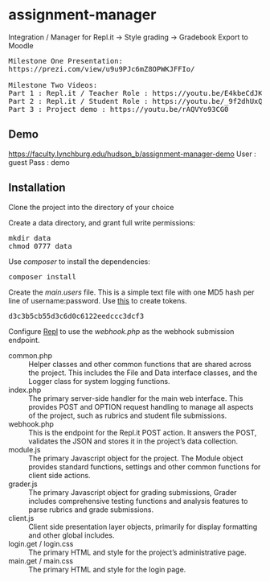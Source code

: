 # assignment-manager
Integration / Manager for Repl.it -> Style grading -> Gradebook Export to Moodle

<pre>
Milestone One Presentation:
https://prezi.com/view/u9u9PJc6mZ8OPWKJFFIo/

Milestone Two Videos:
Part 1 : Repl.it / Teacher Role : https://youtu.be/E4kbeCdJKYg
Part 2 : Repl.it / Student Role : https://youtu.be/_9f2dhUxQoI
Part 3 : Project demo : https://youtu.be/rAQVYo93CG0
</pre>


Demo
-----------
https://faculty.lynchburg.edu/hudson_b/assignment-manager-demo
User :  guest
Pass :  demo



Installation
------------

Clone the project into the directory of your choice

Create a data directory, and grant full write permissions:
<pre>
mkdir data
chmod 0777 data
</pre>

Use <i>composer</i> to install the dependencies:
<pre>
composer install
</pre>

Create the <i>main.users</i> file.  This is a simple text file with one MD5 hash per line of username:password. Use <a href="https://www.md5hashgenerator.com/">this</a> to create tokens.

<pre>
d3c3b5cb55d3c6d0c6122eedccc3dcf3
</pre>


Configure <a href="https://docs.repl.it/classrooms/webhooks">Repl</a> to use the <i>webhook.php</i> as the webhook submission endpoint.


<dl>
 <dt>common.php</dt>
 <dd>Helper classes and other common functions that are shared across the project.  This includes the File and Data interface classes, and the Logger class for system logging functions.</dd>

 <dt>index.php</dt>
 <dd>The primary server-side handler for the main web interface.  This provides POST and OPTION request handling to manage all aspects of the project, such as rubrics and student file submissions.</dd>

 <dt>webhook.php</dt>
 <dd>This is the endpoint for the Repl.it POST action.  It answers the POST, validates the JSON and stores it in the project’s data collection.</dd>

 <dt>module.js</dt>
 <dd>The primary Javascript object for the project.  The Module object provides standard functions, settings and other common functions for client side actions.</dd>

 <dt>grader.js</dt>
 <dd>The primary Javascript object for grading submissions, Grader includes comprehensive testing functions and analysis features to parse rubrics and grade submissions.</dd>

 <dt>client.js</dt>
 <dd>Client side presentation layer objects, primarily for display formatting and other global includes.</dd>

 <dt>login.get / login.css</dt>
 <dd>The primary HTML and style for the project’s administrative page.</dd>

 <dt>main.get / main.css</dt>
 <dd>The primary HTML and style for the login page.</dd>
</dl>




